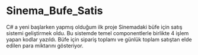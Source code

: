 # Sinema_Bufe_Satis
C# a yeni başlarken yapmış olduğum ilk proje Sinemadaki büfe için satış sistemi geliştirmek oldu. Bu sistemde temel componentlerle birlikte 4 işlem yapan kodlar yazıldı. Büfe için sipariş toplamı ve günlük toplam satıştan elde edilen para miktarını gösteriyor.
